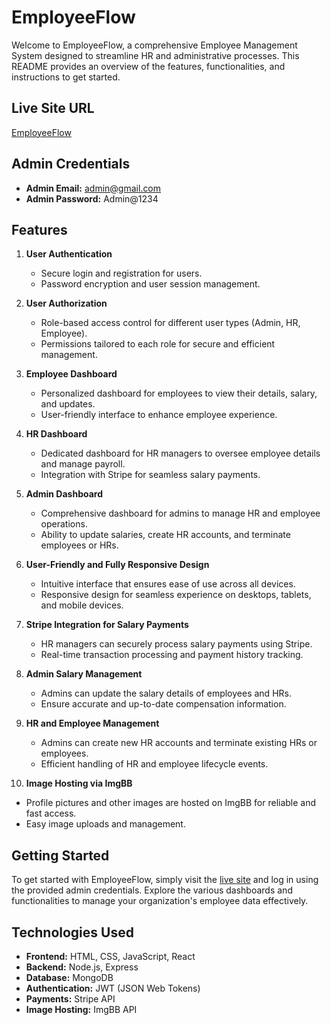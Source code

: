 # EmployeeFlow

Welcome to EmployeeFlow, a comprehensive Employee Management System designed to streamline HR and administrative processes. This README provides an overview of the features, functionalities, and instructions to get started.

## Live Site URL

[EmployeeFlow](https://employee-flow.web.app)

## Admin Credentials

- **Admin Email:** admin@gmail.com
- **Admin Password:** Admin@1234

## Features

1. **User Authentication**
   - Secure login and registration for users.
   - Password encryption and user session management.

2. **User Authorization**
   - Role-based access control for different user types (Admin, HR, Employee).
   - Permissions tailored to each role for secure and efficient management.

3. **Employee Dashboard**
   - Personalized dashboard for employees to view their details, salary, and updates.
   - User-friendly interface to enhance employee experience.

4. **HR Dashboard**
   - Dedicated dashboard for HR managers to oversee employee details and manage payroll.
   - Integration with Stripe for seamless salary payments.

5. **Admin Dashboard**
   - Comprehensive dashboard for admins to manage HR and employee operations.
   - Ability to update salaries, create HR accounts, and terminate employees or HRs.

6. **User-Friendly and Fully Responsive Design**
   - Intuitive interface that ensures ease of use across all devices.
   - Responsive design for seamless experience on desktops, tablets, and mobile devices.

7. **Stripe Integration for Salary Payments**
   - HR managers can securely process salary payments using Stripe.
   - Real-time transaction processing and payment history tracking.

8. **Admin Salary Management**
   - Admins can update the salary details of employees and HRs.
   - Ensure accurate and up-to-date compensation information.

9. **HR and Employee Management**
   - Admins can create new HR accounts and terminate existing HRs or employees.
   - Efficient handling of HR and employee lifecycle events.

10. **Image Hosting via ImgBB**
   - Profile pictures and other images are hosted on ImgBB for reliable and fast access.
   - Easy image uploads and management.

## Getting Started

To get started with EmployeeFlow, simply visit the [live site](https://employee-flow.web.app) and log in using the provided admin credentials. Explore the various dashboards and functionalities to manage your organization's employee data effectively.

## Technologies Used

- **Frontend:** HTML, CSS, JavaScript, React
- **Backend:** Node.js, Express
- **Database:** MongoDB
- **Authentication:** JWT (JSON Web Tokens)
- **Payments:** Stripe API
- **Image Hosting:** ImgBB API
